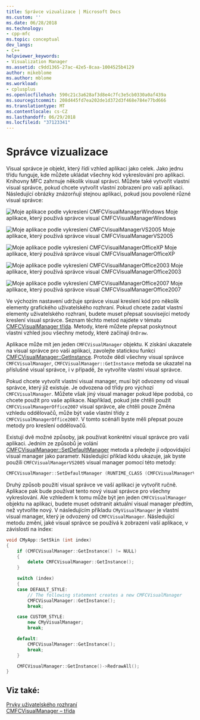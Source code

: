 ```yaml
---
title: Správce vizualizace | Microsoft Docs
ms.custom: ''
ms.date: 06/28/2018
ms.technology:
- cpp-mfc
ms.topic: conceptual
dev_langs:
- C++
helpviewer_keywords:
- Visualization Manager
ms.assetid: c9dd1365-27ac-42e5-8caa-1004525b4129
author: mikeblome
ms.author: mblome
ms.workload:
- cplusplus
ms.openlocfilehash: 590c21c3a628af3d8e4c7fc3e5cb0330a0af439a
ms.sourcegitcommit: 208d445fd7ea202de1d372d3f468e784e77bd666
ms.translationtype: MT
ms.contentlocale: cs-CZ
ms.lasthandoff: 06/29/2018
ms.locfileid: "37123341"
---
```

# <a name="visualization-manager"></a>Správce vizualizace

Visual správce je objekt, který řídí vzhled aplikaci jako celek. Jako jednu třídu funguje, kde můžete ukládat všechny kód vykreslování pro aplikaci. Knihovny MFC zahrnuje několik visual správci. Můžete také vytvořit vlastní visual správce, pokud chcete vytvořit vlastní zobrazení pro vaši aplikaci. Následující obrázky znázorňují stejnou aplikaci, pokud jsou povolené různé visual správce:

 ![Moje aplikace podle vykreslení CMFCVisualManagerWindows](../mfc/media/vmwindows.png "vmwindows") Moje aplikace, který používá správce visual CMFCVisualManagerWindows

 ![Moje aplikace podle vykreslení CMFCVisualManagerVS2005](../mfc/media/vmvs2005.png "vmvs2005") Moje aplikace, který používá správce visual CMFCVisualManagerVS2005

 ![Moje aplikace podle vykreslení CMFCVisualManagerOfficeXP](../mfc/media/vmofficexp.png "vmofficexp") Moje aplikace, který používá správce visual CMFCVisualManagerOfficeXP

 ![Moje aplikace podle vykreslení CMFCVisualManagerOffice2003](../mfc/media/vmoffice2003.png "vmoffice2003") Moje aplikace, který používá správce visual CMFCVisualManagerOffice2003

 ![Moje aplikace podle vykreslení CMFCVisualManagerOffice2007](../mfc/media/msoffice2007.png "msoffice2007") Moje aplikace, který používá správce visual CMFCVisualManagerOffice2007

Ve výchozím nastavení udržuje správce visual kreslení kód pro několik elementy grafického uživatelského rozhraní. Pokud chcete zadat vlastní elementy uživatelského rozhraní, budete muset přepsat související metody kreslení visual správce. Seznam těchto metod najdete v tématu [CMFCVisualManager třída](../mfc/reference/cmfcvisualmanager-class.md). Metody, které můžete přepsat poskytnout vlastní vzhled jsou všechny metody, které začínají `OnDraw`.

Aplikace může mít jen jeden `CMFCVisualManager` objektu. K získání ukazatele na visual správce pro vaši aplikaci, zavolejte statickou funkci [CMFCVisualManager::GetInstance](../mfc/reference/cmfcvisualmanager-class.md#getinstance). Protože dědí všechny visual správce `CMFCVisualManager`, `CMFCVisualManager::GetInstance` metoda se ukazatel na příslušné visual správce, i v případě, že vytvoříte vlastní visual správce.

Pokud chcete vytvořit vlastní visual manager, musí být odvozeny od visual správce, který již existuje. Je odvozena od třídy pro výchozí `CMFCVisualManager`. Můžete však jiný visual manager pokud lépe podobá, co chcete použít pro vaše aplikace. Například, pokud jste chtěli použít `CMFCVisualManagerOffice2007` visual správce, ale chtěli pouze Změna vzhledu oddělovačů, může být vaše vlastní třídy z `CMFCVisualManagerOffice2007`. V tomto scénáři byste měli přepsat pouze metody pro kreslení oddělovačů.

Existují dvě možné způsoby, jak používat konkrétní visual správce pro vaši aplikaci. Jedním ze způsobů je volání [CMFCVisualManager::SetDefaultManager](../mfc/reference/cmfcvisualmanager-class.md#setdefaultmanager) metoda a předejte jí odpovídající visual manager jako parametr. Následující příklad kódu ukazuje, jak byste použili `CMFCVisualManagerVS2005` visual manager pomocí této metody:

```cpp
CMFCVisualManager::SetDefaultManager (RUNTIME_CLASS (CMFCVisualManagerVS2005));
```

Druhý způsob použití visual správce ve vaší aplikaci je vytvořit ručně. Aplikace pak bude používat tento nový visual správce pro všechny vykreslování. Ale vzhledem k tomu může být jen jeden `CMFCVisualManager` objektu na aplikaci, budete muset odstranit aktuální visual manager předtím, než vytvoříte nový. V následujícím příkladu `CMyVisualManager` je vlastní visual manager, který je odvozený od `CMFCVisualManager`. Následující metodu změní, jaké visual správce se používá k zobrazení vaší aplikace, v závislosti na index:

```cpp
void CMyApp::SetSkin (int index)
{
    if (CMFCVisualManager::GetInstance() != NULL)
    {
        delete CMFCVisualManager::GetInstance();
    }

    switch (index)
    {
    case DEFAULT_STYLE: 
        // The following statement creates a new CMFCVisualManager
        CMFCVisualManager::GetInstance();
        break;

    case CUSTOM_STYLE:
        new CMyVisualManager;
        break;

    default:
        CMFCVisualManager::GetInstance();
        break;
    }

    CMFCVisualManager::GetInstance()->RedrawAll();
}
```

## <a name="see-also"></a>Viz také:

[Prvky uživatelského rozhraní](../mfc/user-interface-elements-mfc.md)  
[CMFCVisualManager – třída](../mfc/reference/cmfcvisualmanager-class.md)  
